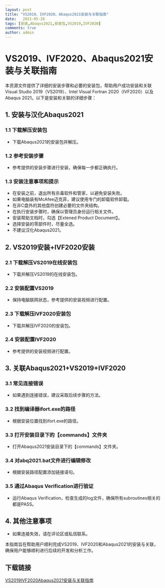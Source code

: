 ```yaml
---
layout: post
title: "VS2019、IVF2020、Abaqus2021安装与关联指南"
date:   2021-05-26
tags: [安装,Abaqus2021,安装包,VS2019,IVF2020]
comments: true
author: admin
---
```

# VS2019、IVF2020、Abaqus2021安装与关联指南

本资源文件提供了详细的安装步骤和必要的安装包，帮助用户成功安装和关联Visual Studio 2019（VS2019）、Intel Visual Fortran 2020（IVF2020）以及Abaqus 2021。以下是安装和关联的详细步骤：

## 1. 安装与汉化Abaqus2021

### 1.1 下载解压安装包
- 下载Abaqus2021的安装包并解压。

### 1.2 参考安装步骤
- 参考提供的安装步骤进行安装，确保每一步都正确执行。

### 1.3 安装注意事项和提示
- 在安装之前，退出所有杀毒软件和管家，以避免安装失败。
- 如果电脑装有McAfee迈克菲，建议使用专门的卸载软件卸载。
- 在非C盘外的其他盘符创建必要的文件夹结构。
- 在执行安装步骤时，确保以管理员身份运行相关文件。
- 安装帮助文档时，勾选【Extened Product Document】。
- 选择安装的零部件时，尽量全选。
- 不建议汉化Abaqus2021。

## 2. VS2019安装+IVF2020安装

### 2.1 下载解压VS2019在线安装包
- 下载并解压VS2019的在线安装包。

### 2.2 安装配置VS2019
- 保持电脑联网状态，参考提供的安装视频进行配置。

### 2.3 下载解压IVF2020安装包
- 下载并解压IVF2020的安装包。

### 2.4 安装配置IVF2020
- 参考提供的安装视频进行配置。

## 3. 关联Abaqus2021+VS2019+IVF2020

### 3.1 常见连接错误
- 如果遇到连接错误，建议采取后续步骤的方法。

### 3.2 找到编译器ifort.exe的路径
- 根据安装位置找到ifort.exe的路径。

### 3.3 打开安装目录下的【commands】文件夹
- 打开Abaqus2021安装目录下的【commands】文件夹。

### 3.4 对abq2021.bat文件进行编辑修改
- 根据安装路径配置添加链接语句。

### 3.5 通过Abaqus Verification进行验证
- 运行Abaqus Verification，检查生成的log文件，确保所有subroutines相关的都是PASS。

## 4. 其他注意事项
- 如果连接失效，请在评论区或私信联系。

本指南旨在帮助用户顺利完成VS2019、IVF2020和Abaqus2021的安装与关联，确保用户能够顺利进行后续的开发和分析工作。

## 下载链接

[VS2019IVF2020Abaqus2021安装与关联指南](https://pan.quark.cn/s/da5a32a13f87)